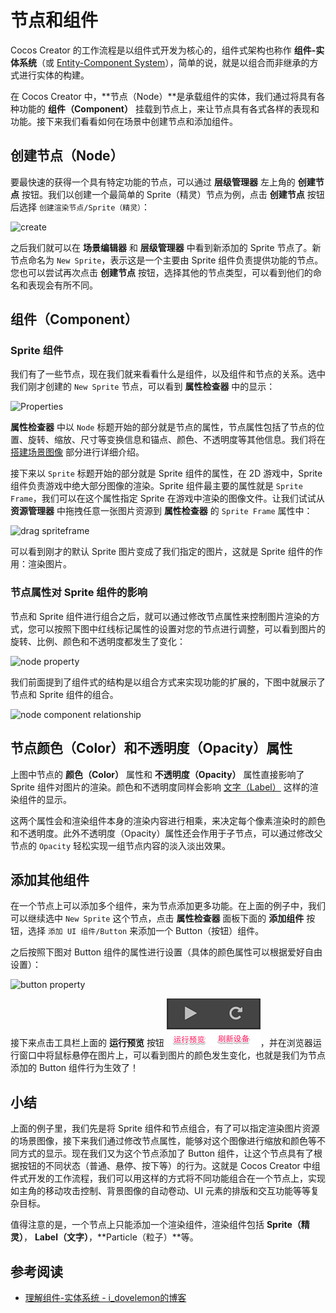 # 节点和组件

Cocos Creator 的工作流程是以组件式开发为核心的，组件式架构也称作 **组件-实体系统**（或 [Entity-Component System](https://en.wikipedia.org/wiki/Entity_component_system)），简单的说，就是以组合而非继承的方式进行实体的构建。

在 Cocos Creator 中，**节点（Node）**是承载组件的实体，我们通过将具有各种功能的 **组件（Component）** 挂载到节点上，来让节点具有各式各样的表现和功能。接下来我们看看如何在场景中创建节点和添加组件。

## 创建节点（Node）

要最快速的获得一个具有特定功能的节点，可以通过 **层级管理器** 左上角的 **创建节点** 按钮。我们以创建一个最简单的 Sprite（精灵）节点为例，点击 **创建节点** 按钮后选择 `创建渲染节点/Sprite（精灵）`：

![create](node-component/create.png)

之后我们就可以在 **场景编辑器** 和 **层级管理器** 中看到新添加的 Sprite 节点了。新节点命名为 `New Sprite`，表示这是一个主要由 Sprite 组件负责提供功能的节点。您也可以尝试再次点击 **创建节点** 按钮，选择其他的节点类型，可以看到他们的命名和表现会有所不同。

## 组件（Component）

### Sprite 组件

我们有了一些节点，现在我们就来看看什么是组件，以及组件和节点的关系。选中我们刚才创建的 `New Sprite` 节点，可以看到 **属性检查器** 中的显示：

![Properties](node-component/inspector.png)

**属性检查器** 中以 `Node` 标题开始的部分就是节点的属性，节点属性包括了节点的位置、旋转、缩放、尺寸等变换信息和锚点、颜色、不透明度等其他信息。我们将在 [搭建场景图像](scene-editing.md) 部分进行详细介绍。

接下来以 `Sprite` 标题开始的部分就是 Sprite 组件的属性，在 2D 游戏中，Sprite 组件负责游戏中绝大部分图像的渲染。Sprite 组件最主要的属性就是 `Sprite Frame`，我们可以在这个属性指定 Sprite 在游戏中渲染的图像文件。让我们试试从 **资源管理器** 中拖拽任意一张图片资源到 **属性检查器** 的 `Sprite Frame` 属性中：

![drag spriteframe](node-component/drag_spriteframe.png)

可以看到刚才的默认 Sprite 图片变成了我们指定的图片，这就是 Sprite 组件的作用：渲染图片。

### 节点属性对 Sprite 组件的影响

节点和 Sprite 组件进行组合之后，就可以通过修改节点属性来控制图片渲染的方式，您可以按照下图中红线标记属性的设置对您的节点进行调整，可以看到图片的旋转、比例、颜色和不透明度都发生了变化：

![node property](node-component/change_node_property.png)

我们前面提到了组件式的结构是以组合方式来实现功能的扩展的，下图中就展示了节点和 Sprite 组件的组合。

![node component relationship](node-component/node_chart.png)

## 节点颜色（Color）和不透明度（Opacity）属性

上图中节点的 **颜色（Color）** 属性和 **不透明度（Opacity）** 属性直接影响了 Sprite 组件对图片的渲染。颜色和不透明度同样会影响 [文字（Label）](../components/label.md) 这样的渲染组件的显示。

这两个属性会和渲染组件本身的渲染内容进行相乘，来决定每个像素渲染时的颜色和不透明度。此外不透明度（Opacity）属性还会作用于子节点，可以通过修改父节点的 `Opacity` 轻松实现一组节点内容的淡入淡出效果。

## 添加其他组件

在一个节点上可以添加多个组件，来为节点添加更多功能。在上面的例子中，我们可以继续选中 `New Sprite` 这个节点，点击 **属性检查器** 面板下面的 **添加组件** 按钮，选择 `添加 UI 组件/Button` 来添加一个 Button（按钮）组件。

之后按照下图对 Button 组件的属性进行设置（具体的颜色属性可以根据爱好自由设置）：

![button property](node-component/button_property.jpeg)

接下来点击工具栏上面的 **运行预览** 按钮 ![preview](../getting-started/basics/toolbar/preview.png)，并在浏览器运行窗口中将鼠标悬停在图片上，可以看到图片的颜色发生变化，也就是我们为节点添加的 Button 组件行为生效了！

## 小结

上面的例子里，我们先是将 Sprite 组件和节点组合，有了可以指定渲染图片资源的场景图像，接下来我们通过修改节点属性，能够对这个图像进行缩放和颜色等不同方式的显示。现在我们又为这个节点添加了 Button 组件，让这个节点具有了根据按钮的不同状态（普通、悬停、按下等）的行为。这就是 Cocos Creator 中组件式开发的工作流程，我们可以用这样的方式将不同功能组合在一个节点上，实现如主角的移动攻击控制、背景图像的自动卷动、UI 元素的排版和交互功能等等复杂目标。

值得注意的是，一个节点上只能添加一个渲染组件，渲染组件包括 **Sprite（精灵）**， **Label（文字）**，**Particle（粒子）**等。

## 参考阅读

- [理解组件-实体系统 - i_dovelemon的博客](http://blog.csdn.net/i_dovelemon/article/details/25798677)
